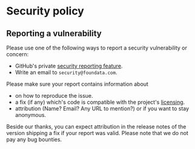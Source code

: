 # Security policy

## Reporting a vulnerability

Please use one of the following ways to report a security vulnerability or concern:

* GitHub's private [security reporting feature](https://github.com/foundata/roundcube-plugin-identity-from-config/security/advisories/new).
* Write an email to `security@foundata.com`.

Please make sure your report contains information about

* on how to reproduce the issue.
* a fix (if any) which's code is compatible with the project's [licensing](./.reuse/dep5).
* attribution (Name? Email? Any URL to mention?) or if you want to stay anonymous.

Beside our thanks, you can expect attribution in the release notes of the version shipping a fix if your report was valid. Please note that we do not pay any bug bounties.
